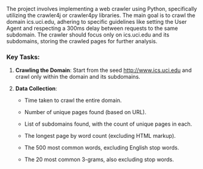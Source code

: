 The project involves implementing a web crawler using Python,
specifically utilizing the crawler4j or crawler4py libraries. The main
goal is to crawl the domain ics.uci.edu, adhering to specific guidelines
like setting the User Agent and respecting a 300ms delay between
requests to the same subdomain. The crawler should focus only on
ics.uci.edu and its subdomains, storing the crawled pages for further
analysis.

### Key Tasks:

1.  **Crawling the Domain**: Start from the seed http://www.ics.uci.edu
    and crawl only within the domain and its subdomains.

2.  **Data Collection**:

    -   Time taken to crawl the entire domain.

    -   Number of unique pages found (based on URL).

    -   List of subdomains found, with the count of unique pages in
        each.

    -   The longest page by word count (excluding HTML markup).

    -   The 500 most common words, excluding English stop words.

    -   The 20 most common 3-grams, also excluding stop words.

